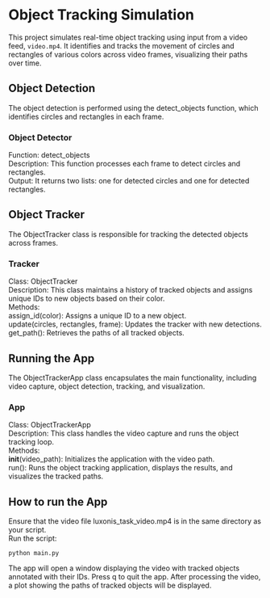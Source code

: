 # Object Tracking Simulation

This project simulates real-time object tracking using input from a video feed, `video.mp4`. It identifies and tracks the movement of circles and rectangles of various colors across video frames, visualizing their paths over time.

## Object Detection
The object detection is performed using the detect_objects function, which identifies circles and rectangles in each frame.

### Object Detector
Function: detect_objects <br />
Description: This function processes each frame to detect circles and rectangles. <br />
Output: It returns two lists: one for detected circles and one for detected rectangles. <br />

## Object Tracker
The ObjectTracker class is responsible for tracking the detected objects across frames.

### Tracker
Class: ObjectTracker <br />
Description: This class maintains a history of tracked objects and assigns unique IDs to new objects based on their color. <br />
Methods: <br />
assign_id(color): Assigns a unique ID to a new object. <br />
update(circles, rectangles, frame): Updates the tracker with new detections. <br />
get_path(): Retrieves the paths of all tracked objects. <br />
## Running the App
The ObjectTrackerApp class encapsulates the main functionality, including video capture, object detection, tracking, and visualization.

### App
Class: ObjectTrackerApp <br />
Description: This class handles the video capture and runs the object tracking loop. <br />
Methods: <br />
__init__(video_path): Initializes the application with the video path. <br />
run(): Runs the object tracking application, displays the results, and visualizes the tracked paths. <br />

## How to run the App
Ensure that the video file luxonis_task_video.mp4 is in the same directory as your script. <br />
Run the script:
```
python main.py
```

The app will open a window displaying the video with tracked objects annotated with their IDs. Press q to quit the app. After processing the video, a plot showing the paths of tracked objects will be displayed.
